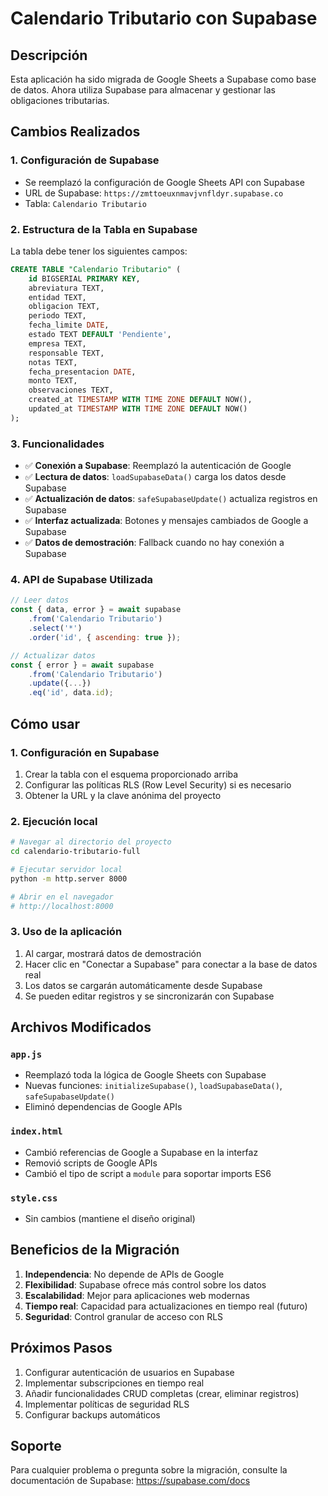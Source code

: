# Calendario Tributario con Supabase

## Descripción
Esta aplicación ha sido migrada de Google Sheets a Supabase como base de datos. Ahora utiliza Supabase para almacenar y gestionar las obligaciones tributarias.

## Cambios Realizados

### 1. Configuración de Supabase
- Se reemplazó la configuración de Google Sheets API con Supabase
- URL de Supabase: `https://zmttoeuxnmavjvnfldyr.supabase.co`
- Tabla: `Calendario Tributario`

### 2. Estructura de la Tabla en Supabase
La tabla debe tener los siguientes campos:
```sql
CREATE TABLE "Calendario Tributario" (
    id BIGSERIAL PRIMARY KEY,
    abreviatura TEXT,
    entidad TEXT,
    obligacion TEXT,
    periodo TEXT,
    fecha_limite DATE,
    estado TEXT DEFAULT 'Pendiente',
    empresa TEXT,
    responsable TEXT,
    notas TEXT,
    fecha_presentacion DATE,
    monto TEXT,
    observaciones TEXT,
    created_at TIMESTAMP WITH TIME ZONE DEFAULT NOW(),
    updated_at TIMESTAMP WITH TIME ZONE DEFAULT NOW()
);
```

### 3. Funcionalidades
- ✅ **Conexión a Supabase**: Reemplazó la autenticación de Google
- ✅ **Lectura de datos**: `loadSupabaseData()` carga los datos desde Supabase
- ✅ **Actualización de datos**: `safeSupabaseUpdate()` actualiza registros en Supabase
- ✅ **Interfaz actualizada**: Botones y mensajes cambiados de Google a Supabase
- ✅ **Datos de demostración**: Fallback cuando no hay conexión a Supabase

### 4. API de Supabase Utilizada
```javascript
// Leer datos
const { data, error } = await supabase
    .from('Calendario Tributario')
    .select('*')
    .order('id', { ascending: true });

// Actualizar datos
const { error } = await supabase
    .from('Calendario Tributario')
    .update({...})
    .eq('id', data.id);
```

## Cómo usar

### 1. Configuración en Supabase
1. Crear la tabla con el esquema proporcionado arriba
2. Configurar las políticas RLS (Row Level Security) si es necesario
3. Obtener la URL y la clave anónima del proyecto

### 2. Ejecución local
```bash
# Navegar al directorio del proyecto
cd calendario-tributario-full

# Ejecutar servidor local
python -m http.server 8000

# Abrir en el navegador
# http://localhost:8000
```

### 3. Uso de la aplicación
1. Al cargar, mostrará datos de demostración
2. Hacer clic en "Conectar a Supabase" para conectar a la base de datos real
3. Los datos se cargarán automáticamente desde Supabase
4. Se pueden editar registros y se sincronizarán con Supabase

## Archivos Modificados

### `app.js`
- Reemplazó toda la lógica de Google Sheets con Supabase
- Nuevas funciones: `initializeSupabase()`, `loadSupabaseData()`, `safeSupabaseUpdate()`
- Eliminó dependencias de Google APIs

### `index.html`
- Cambió referencias de Google a Supabase en la interfaz
- Removió scripts de Google APIs
- Cambió el tipo de script a `module` para soportar imports ES6

### `style.css`
- Sin cambios (mantiene el diseño original)

## Beneficios de la Migración

1. **Independencia**: No depende de APIs de Google
2. **Flexibilidad**: Supabase ofrece más control sobre los datos
3. **Escalabilidad**: Mejor para aplicaciones web modernas
4. **Tiempo real**: Capacidad para actualizaciones en tiempo real (futuro)
5. **Seguridad**: Control granular de acceso con RLS

## Próximos Pasos

1. Configurar autenticación de usuarios en Supabase
2. Implementar subscripciones en tiempo real
3. Añadir funcionalidades CRUD completas (crear, eliminar registros)
4. Implementar políticas de seguridad RLS
5. Configurar backups automáticos

## Soporte

Para cualquier problema o pregunta sobre la migración, consulte la documentación de Supabase: https://supabase.com/docs
